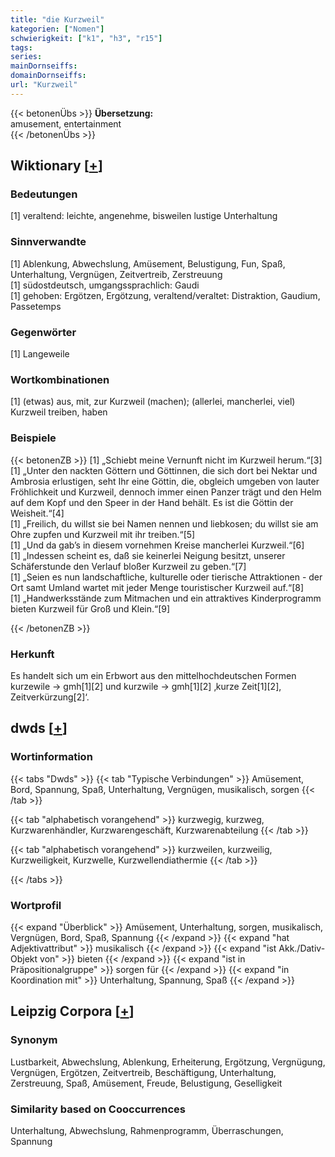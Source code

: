 ```yaml
---
title: "die Kurzweil"
kategorien: ["Nomen"]
schwierigkeit: ["k1", "h3", "r15"]
tags:
series:
mainDornseiffs:
domainDornseiffs:
url: "Kurzweil"
---
```


{{< betonenÜbs >}}
**Übersetzung:**  
amusement, entertainment  
{{< /betonenÜbs >}}

## Wiktionary [[+](https://de.wiktionary.org/wiki/Kurzweil)]

### Bedeutungen
[1] veraltend: leichte, angenehme, bisweilen lustige Unterhaltung  

### Sinnverwandte
[1] Ablenkung, Abwechslung, Amüsement, Belustigung, Fun, Spaß, Unterhaltung, Vergnügen, Zeitvertreib, Zerstreuung  
[1] südostdeutsch, umgangssprachlich: Gaudi  
[1] gehoben: Ergötzen, Ergötzung, veraltend/veraltet: Distraktion, Gaudium, Passetemps  

### Gegenwörter
[1] Langeweile  

### Wortkombinationen
[1] (etwas) aus, mit, zur Kurzweil (machen); (allerlei, mancherlei, viel) Kurzweil treiben, haben  

### Beispiele
{{< betonenZB >}}
[1] „Schiebt meine Vernunft nicht im Kurzweil herum.“[3]  
[1] „Unter den nackten Göttern und Göttinnen, die sich dort bei Nektar und Ambrosia erlustigen, seht Ihr eine Göttin, die, obgleich umgeben von lauter Fröhlichkeit und Kurzweil, dennoch immer einen Panzer trägt und den Helm auf dem Kopf und den Speer in der Hand behält. Es ist die Göttin der Weisheit.“[4]  
[1] „Freilich, du willst sie bei Namen nennen und liebkosen; du willst sie am Ohre zupfen und Kurzweil mit ihr treiben.“[5]  
[1] „Und da gab’s in diesem vornehmen Kreise mancherlei Kurzweil.“[6]  
[1] „Indessen scheint es, daß sie keinerlei Neigung besitzt, unserer Schäferstunde den Verlauf bloßer Kurzweil zu geben.“[7]  
[1] „Seien es nun landschaftliche, kulturelle oder tierische Attraktionen - der Ort samt Umland wartet mit jeder Menge touristischer Kurzweil auf.“[8]  
[1] „Handwerksstände zum Mitmachen und ein attraktives Kinderprogramm bieten Kurzweil für Groß und Klein.“[9]  

{{< /betonenZB >}}
### Herkunft
Es handelt sich um ein Erbwort aus den mittelhochdeutschen Formen kurzewile → gmh[1][2] und kurzwile → gmh[1][2] ‚kurze Zeit[1][2], Zeitverkürzung[2]‘.  



## dwds [[+](https://www.dwds.de/wb/Kurzweil)]

### Wortinformation
{{< tabs "Dwds" >}}
{{< tab "Typische Verbindungen" >}}
Amüsement, Bord, Spannung, Spaß, Unterhaltung, Vergnügen, musikalisch, sorgen
{{< /tab >}}

{{< tab "alphabetisch vorangehend" >}}
kurzwegig, kurzweg, Kurzwarenhändler, Kurzwarengeschäft, Kurzwarenabteilung
{{< /tab >}}

{{< tab "alphabetisch vorangehend" >}}
kurzweilen, kurzweilig, Kurzweiligkeit, Kurzwelle, Kurzwellendiathermie
{{< /tab >}}

{{< /tabs >}}

### Wortprofil
{{< expand "Überblick" >}} Amüsement, Unterhaltung, sorgen, musikalisch, Vergnügen, Bord, Spaß, Spannung {{< /expand >}}
{{< expand "hat Adjektivattribut" >}} musikalisch {{< /expand >}}
{{< expand "ist Akk./Dativ-Objekt von" >}} bieten {{< /expand >}}
{{< expand "ist in Präpositionalgruppe" >}} sorgen für {{< /expand >}}
{{< expand "in Koordination mit" >}} Unterhaltung, Spannung, Spaß {{< /expand >}}

## Leipzig Corpora [[+](https://corpora.uni-leipzig.de/en/res?word=Kurzweil&corpusId=deu_newscrawl-public_2018)]


### Synonym
Lustbarkeit, Abwechslung, Ablenkung, Erheiterung, Ergötzung, Vergnügung, Vergnügen, Ergötzen, Zeitvertreib, Beschäftigung, Unterhaltung, Zerstreuung, Spaß, Amüsement, Freude, Belustigung, Geselligkeit


### Similarity based on Cooccurrences
Unterhaltung, Abwechslung, Rahmenprogramm, Überraschungen, Spannung

